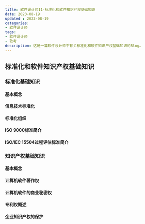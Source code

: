 ```yaml
---
title: 软件设计师11-标准化和软件知识产权基础知识
date: 2023-08-19
updated : 2023-08-19
categories: 
- 软件设计师
tags: 
- 软件设计师
- 软考
description: 这是一篇软件设计师中有关标准化和软件知识产权基础知识的Blog。
---
```


## 标准化和软件知识产权基础知识

### 标准化基础知识

#### 基本概念

#### 信息技术标准化

#### 标准化组织

#### ISO 9000标准简介

#### ISO/IEC 15504过程评估标准简介

### 知识产权基础知识

#### 基本概念

#### 计算机软件著作权

#### 计算机软件的商业秘密权

#### 专利权概述

#### 企业知识产权的保护
